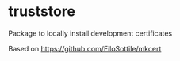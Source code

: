# truststore

Package to locally install development certificates

Based on https://github.com/FiloSottile/mkcert
